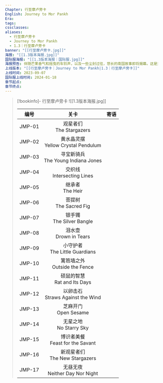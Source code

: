```yaml
---
Chapter: 行至摩卢旁卡
English: Journey to Mor Pankh
Era: 
tags: 
cssclasses: 
aliases:
  - 行至摩卢旁卡
  - Journey to Mor Pankh
  - 1.3｜行至摩卢旁卡
banner: "[[行至摩卢旁卡.jpg]]"
海报: "[[1.3版本海报.jpg]]"
国际服海报: "[[1.3版本海报｜国际服.jpg]]"
海报预告: 伴随芒果香气和摇曳的车铃声，以及一些尘封过往，悠长的南国故事即将揭幕。这是重回故地之人的故事，也是企及星辰之人的故事。
上线版本: "[[行至摩卢旁卡｜Journey to Mor Pankh|1.3｜行至摩卢旁卡]]"
上线时间: 2023-09-07
国际服上线时间: 2024-01-18
章节起点: 
章节终点:
---
```

> [!bookinfo]- 行至摩卢旁卡
> ![[1.3版本海报.jpg]]
> 
> |  编号  |                  关卡                  | 寄语 |
> | :----: | :------------------------------------: | :--: |
> | JMP-01 |      观星者们<br/>The Stargazers       |      |
> | JMP-02 | 黄水晶灵摆<br/>Yellow Crystal Pendulum |      |
> | JMP-03 | 寻宝新骑兵<br/>The Young Indiana Jones |      |
> | JMP-04 |     交织线<br/>Intersecting Lines      |      |
> | JMP-05 |          继承者<br/>The Heir           |      |
> | JMP-06 |       菩提树<br/>The Sacred Fig        |      |
> | JMP-07 |      银手镯<br/>The Silver Bangle      |      |
> | JMP-08 |       泪水壶<br/>Drown in Tears        |      |
> | JMP-09 |   小守护者<br/>The Little Guardians    |      |
> | JMP-10 |    篱笆墙之外<br/>Outside the Fence    |      |
> | JMP-11 |    硕鼠的智慧<br/>Rat and Its Days     |      |
> | JMP-12 |  以卵击石<br/>Straws Against the Wind  |      |
> | JMP-13 |        芝麻开门<br/>Open Sesame        |      |
> | JMP-14 |       无星之地<br/>No Starry Sky       |      |
> | JMP-15 |  博识者美餐<br/>Feast for the Savant   |      |
> | JMP-16 |   新观星者们<br/>The New Stargazers    |      |
> | JMP-17 |   无昼无夜<br/>Neither Day Nor Night   |      |

